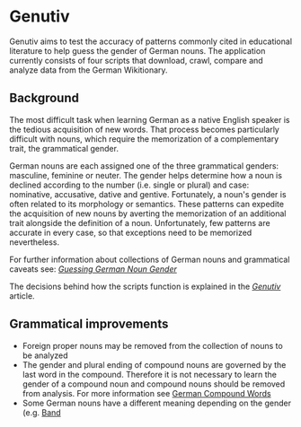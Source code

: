 # Genutiv
Genutiv aims to test the accuracy of patterns commonly cited in educational literature to help guess the gender of German nouns. The application currently consists of four scripts that download, crawl, compare and analyze data from the German Wikitionary.

## Background
The most difficult task when learning German as a native English speaker is the tedious acquisition of new words. That process becomes particularly difficult with nouns, which require the memorization of a complementary trait, the grammatical gender.

German nouns are each assigned one of the three grammatical genders: masculine, feminine or neuter. The gender helps determine how a noun is declined according to the number (i.e. single or plural) and case: nominative, accusative, dative and gentive. Fortunately, a noun's gender is often related to its morphology or semantics. These patterns can expedite the acquisition of new nouns by averting the memorization of an additional trait alongside the definition of a noun. Unfortunately, few patterns are accurate in every case, so that exceptions need to be memorized nevertheless.

For further information about collections of German nouns and grammatical caveats see: *[Guessing German Noun Gender](http://pamolloy.dyndns.org/blog/2011/08/16/gender/)*

The decisions behind how the scripts function is explained in the *[Genutiv](http://pamolloy.dyndns.org/project/genutiv/)* article.

## Grammatical improvements
*   Foreign proper nouns may be removed from the collection of nouns to be analyzed
*   The gender and plural ending of compound nouns are governed by the last word in the compound. Therefore it is not necessary to learn the gender of a compound noun and compound nouns should be removed from analysis. For more information see [German Compound Words](http://german.about.com/od/nounsandcases/a/German-Compound-Words.html)
*   Some German nouns have a different meaning depending on the gender (e.g. [Band](http://www.dict.cc/?s=Band)

